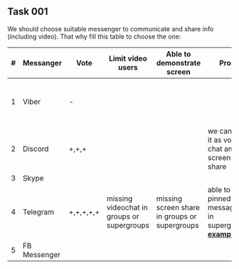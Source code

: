 ## Task 001 

We should choose suitable messenger to communicate and share info (including video).
That why fill this table to choose the one:

|# | Messanger | Vote | Limit video users | Able to demonstrate screen | Pros | Cons |
|---|----------| ---- | ----------------- | -------------------------- | ---- | ---- |
|1|Viber|-||||problems with MSG sync and file attachments
|2|Discord|+,+,+|||we can use it as voice chat and screen share|hard to moderate as chat
|3|Skype|||
|4|Telegram|+,+,+,+,+|missing videochat in groups or supergroups|missing screen share in groups or supergroups|able to add pinned messages in supergroup [**example**](https://imgur.com/gallery/h2okIU9)
|5|FB Messenger|

